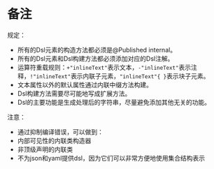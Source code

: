 # 备注

规定：
* 所有的Dsl元素的构造方法都必须是@Published internal。
* 所有的Dsl元素和Dsl构建方法都必须添加对应的Dsl注解。
* 运算符重载规则：`+"inlineText"`表示文本，`-"inlineText"`表示注释，`!"inlineText"`表示内联子元素，`"inlineText"{ }`表示块子元素。
* 文本属性以外的默认属性通过内联中缀方法构建。
* Dsl构建方法需要尽可能地写成扩展方法。
* Dsl的主要功能是生成处理后的字符串，尽量避免添加其他无关的功能。

注意：
* 通过抑制编译错误，可以做到：
* 内部可见性的内联类构造器
* 非顶级声明的内联类
* 不为json和yaml提供dsl，因为它们可以非常方便地使用集合结构表示